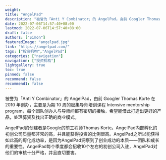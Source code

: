 ```yaml
---
weight: 
title: "AngelPad"
description: "被誉为「Anti Y Combinator」的 AngelPad，由前 Googler Thomas Korte 在 2010 年创办，主要是为期 10 周的密集导师培训课程 Intensive mentorship program，每个团队创办人与导师..."
date: 2022-07-06T14:57:40+08:00
lastmod: 2022-07-06T14:57:40+08:00
draft: false
authors: ["Simon"]
featuredImage: "angelpad.jpg"
link: "https://angelpad.com/"
tags: ["投资机构","AngelPad"]
categories: ["navigation"]
navigation: ["投资机构"]
lightgallery: true
toc: true
pinned: false
recommend: false
recommend1: false
---
```

被誉为「Anti Y Combinator」的 AngelPad，由前 Googler Thomas Korte 在 2010 年创办，主要是为期 10 周的密集导师培训课程 Intensive mentorship program，每个团队创办人与导师间都有密切的接触，希望能借此打造出更好的产品，处理募资及找出正确的商业模式。

AngelPad的创建者是Google的前工程师Thomas Korte。AngelPad内部孵化的初创公司质量都非常的高，并且能获得投资的比例很高。AngelPad之所以能获得如此高的孵化成功率，是因为AngelPad洞察到了创业成功的本质——团队和成长的重要性。AngelPad每个季度都会招收10个左右的初创公司入驻，AngelPad对他们的审核十分严格，并且直切要害。